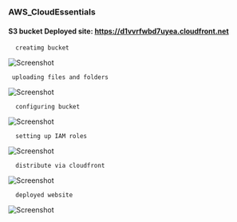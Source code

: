 ### AWS_CloudEssentials

#### S3 bucket Deployed site: https://d1vvrfwbd7uyea.cloudfront.net

      creatimg bucket

![Screenshot](https://github.com/danielmuthama/Deploy-Static_Website-in-Aws/blob/main/Pictures/Static%20deploment/1.png?raw=true)

     uploading files and folders

![Screenshot](https://github.com/danielmuthama/Deploy-Static_Website-in-Aws/blob/main/Pictures/Static%20deploment/2.png?raw=true)

      configuring bucket
      
![Screenshot](https://github.com/danielmuthama/Deploy-Static_Website-in-Aws/blob/main/Pictures/Static%20deploment/3.png?raw=true)

      setting up IAM roles
      
![Screenshot](https://github.com/danielmuthama/Deploy-Static_Website-in-Aws/blob/main/Pictures/Static%20deploment/4.png?raw=true)

      distribute via cloudfront
      
![Screenshot](https://github.com/danielmuthama/Deploy-Static_Website-in-Aws/blob/main/Pictures/Static%20deploment/5.png?raw=true)

      deployed website
      
![Screenshot](https://github.com/danielmuthama/Deploy-Static_Website-in-Aws/blob/main/Pictures/Static%20deploment/6.png?raw=true)


